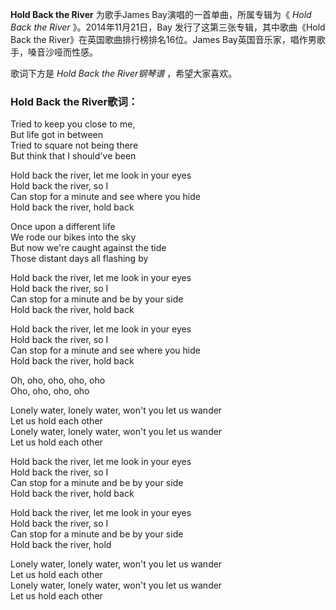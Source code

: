 

**Hold Back the River** 为歌手James Bay演唱的一首单曲，所属专辑为《 _Hold Back the River_
》。2014年11月21日，Bay 发行了这第三张专辑，其中歌曲《Hold Back the River》在英国歌曲排行榜排名16位。James
Bay英国音乐家，唱作男歌手，嗓音沙哑而性感。

歌词下方是 _Hold Back the River钢琴谱_ ，希望大家喜欢。

### Hold Back the River歌词：

Tried to keep you close to me,  
But life got in between  
Tried to square not being there  
But think that I should've been

Hold back the river, let me look in your eyes  
Hold back the river, so I  
Can stop for a minute and see where you hide  
Hold back the river, hold back

Once upon a different life  
We rode our bikes into the sky  
But now we're caught against the tide  
Those distant days all flashing by

Hold back the river, let me look in your eyes  
Hold back the river, so I  
Can stop for a minute and be by your side  
Hold back the river, hold back

Hold back the river, let me look in your eyes  
Hold back the river, so I  
Can stop for a minute and see where you hide  
Hold back the river, hold back

Oh, oho, oho, oho, oho  
Oho, oho, oho, oho

Lonely water, lonely water, won't you let us wander  
Let us hold each other  
Lonely water, lonely water, won't you let us wander  
Let us hold each other

Hold back the river, let me look in your eyes  
Hold back the river, so I  
Can stop for a minute and be by your side  
Hold back the river, hold back

Hold back the river, let me look in your eyes  
Hold back the river, so I  
Can stop for a minute and be by your side  
Hold back the river, hold

Lonely water, lonely water, won't you let us wander  
Let us hold each other  
Lonely water, lonely water, won't you let us wander  
Let us hold each other

